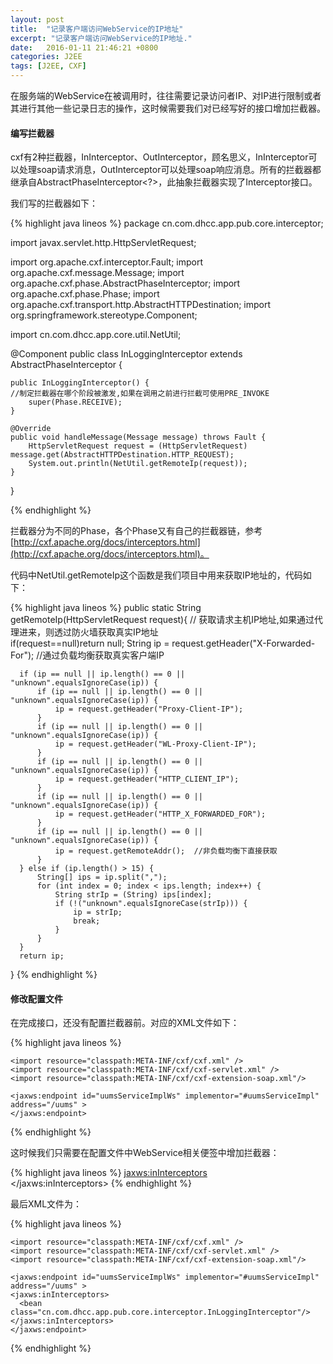 ```yaml
---
layout: post
title:  "记录客户端访问WebService的IP地址"
excerpt: "记录客户端访问WebService的IP地址."
date:   2016-01-11 21:46:21 +0800
categories: J2EE
tags: [J2EE, CXF]
---
```


在服务端的WebService在被调用时，往往需要记录访问者IP、对IP进行限制或者其进行其他一些记录日志的操作，这时候需要我们对已经写好的接口增加拦截器。

#### 编写拦截器

cxf有2种拦截器，InInterceptor、OutInterceptor，顾名思义，InInterceptor可以处理soap请求消息，OutInterceptor可以处理soap响应消息。所有的拦截器都继承自AbstractPhaseInterceptor<?>，此抽象拦截器实现了Interceptor接口。

我们写的拦截器如下：

{% highlight java lineos %}
package cn.com.dhcc.app.pub.core.interceptor;

import javax.servlet.http.HttpServletRequest;

import org.apache.cxf.interceptor.Fault;
import org.apache.cxf.message.Message;
import org.apache.cxf.phase.AbstractPhaseInterceptor;
import org.apache.cxf.phase.Phase;
import org.apache.cxf.transport.http.AbstractHTTPDestination;
import org.springframework.stereotype.Component;

import cn.com.dhcc.app.core.util.NetUtil;

@Component
public class InLoggingInterceptor extends AbstractPhaseInterceptor<Message> {

	public InLoggingInterceptor() {
    //制定拦截器在哪个阶段被激发,如果在调用之前进行拦截可使用PRE_INVOKE
		super(Phase.RECEIVE);
	}

	@Override
	public void handleMessage(Message message) throws Fault {
		HttpServletRequest request = (HttpServletRequest) message.get(AbstractHTTPDestination.HTTP_REQUEST);
		System.out.println(NetUtil.getRemoteIp(request));
	}

}

{% endhighlight %}

拦截器分为不同的Phase，各个Phase又有自己的拦截器链，参考[http://cxf.apache.org/docs/interceptors.html](http://cxf.apache.org/docs/interceptors.html)。

代码中NetUtil.getRemoteIp这个函数是我们项目中用来获取IP地址的，代码如下：

{% highlight java lineos %}
public static String getRemoteIp(HttpServletRequest request){
   // 获取请求主机IP地址,如果通过代理进来，则透过防火墙获取真实IP地址  
  if(request==null)return null;
      String ip = request.getHeader("X-Forwarded-For");  //通过负载均衡获取真实客户端IP

      if (ip == null || ip.length() == 0 || "unknown".equalsIgnoreCase(ip)) {  
          if (ip == null || ip.length() == 0 || "unknown".equalsIgnoreCase(ip)) {  
              ip = request.getHeader("Proxy-Client-IP");  
          }  
          if (ip == null || ip.length() == 0 || "unknown".equalsIgnoreCase(ip)) {  
              ip = request.getHeader("WL-Proxy-Client-IP");  
          }  
          if (ip == null || ip.length() == 0 || "unknown".equalsIgnoreCase(ip)) {  
              ip = request.getHeader("HTTP_CLIENT_IP");  
          }  
          if (ip == null || ip.length() == 0 || "unknown".equalsIgnoreCase(ip)) {  
              ip = request.getHeader("HTTP_X_FORWARDED_FOR");  
          }  
          if (ip == null || ip.length() == 0 || "unknown".equalsIgnoreCase(ip)) {  
              ip = request.getRemoteAddr();  //非负载均衡下直接获取
          }  
      } else if (ip.length() > 15) {  
          String[] ips = ip.split(",");  
          for (int index = 0; index < ips.length; index++) {  
              String strIp = (String) ips[index];  
              if (!("unknown".equalsIgnoreCase(strIp))) {  
                  ip = strIp;  
                  break;  
              }  
          }  
      }  
      return ip;  
}
{% endhighlight %}


#### 修改配置文件

在完成接口，还没有配置拦截器前。对应的XML文件如下：

{% highlight java lineos %}
<beans xmlns="http://www.springframework.org/schema/beans"
	xmlns:xsi="http://www.w3.org/2001/XMLSchema-instance"
	xmlns:jaxws="http://cxf.apache.org/jaxws"
	xmlns:p="http://www.springframework.org/schema/p"
	xsi:schemaLocation="
		http://www.springframework.org/schema/beans  
		http://www.springframework.org/schema/beans/spring-beans.xsd
		http://cxf.apache.org/jaxws
		http://cxf.apache.org/schemas/jaxws.xsd">

	<import resource="classpath:META-INF/cxf/cxf.xml" />
	<import resource="classpath:META-INF/cxf/cxf-servlet.xml" />
	<import resource="classpath:META-INF/cxf/cxf-extension-soap.xml"/>

 	<jaxws:endpoint id="uumsServiceImplWs" implementor="#uumsServiceImpl" address="/uums" >  
 	</jaxws:endpoint>
</beans>  
{% endhighlight %}

这时候我们只需要在配置文件中WebService相关便签中增加拦截器：

{% highlight java lineos %}
<jaxws:inInterceptors>  
  <bean class="拦截器的实现类"/>
</jaxws:inInterceptors>
{% endhighlight %}

最后XML文件为：

{% highlight java lineos %}
<beans xmlns="http://www.springframework.org/schema/beans"
	xmlns:xsi="http://www.w3.org/2001/XMLSchema-instance"
	xmlns:jaxws="http://cxf.apache.org/jaxws"
	xmlns:p="http://www.springframework.org/schema/p"
	xsi:schemaLocation="
		http://www.springframework.org/schema/beans  
		http://www.springframework.org/schema/beans/spring-beans.xsd
		http://cxf.apache.org/jaxws
		http://cxf.apache.org/schemas/jaxws.xsd">

	<import resource="classpath:META-INF/cxf/cxf.xml" />
	<import resource="classpath:META-INF/cxf/cxf-servlet.xml" />
	<import resource="classpath:META-INF/cxf/cxf-extension-soap.xml"/>

 	<jaxws:endpoint id="uumsServiceImplWs" implementor="#uumsServiceImpl" address="/uums" >  
    <jaxws:inInterceptors>  
      <bean class="cn.com.dhcc.app.pub.core.interceptor.InLoggingInterceptor"/>
    </jaxws:inInterceptors>
 	</jaxws:endpoint>
</beans>  
{% endhighlight %}
